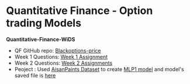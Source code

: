 # Quantitative Finance - Option trading Models
**Quantitative-Finance-WiDS**
- QF GitHub repo: [Blackoptions-price](https://github.com/Amish462004/Blackoptions-price)
- Week 1 Questions: [Week 1 Assignment](https://github.com/Amish462004/Blackoptions-price/tree/main/Week%201%20Assignment)
- Week 2 Questions: [Week 2 Assignments](https://github.com/Amish462004/Blackoptions-price/tree/main/Week%202%20Assignments)
- Peoject : Used [AisanPaints Dataset](https://github.com/shoryasethia/QF_WiDS/blob/main/ASIANPAINT_Dataset.xlsx) to create [MLP1 model](https://github.com/shoryasethia/QF_WiDS/blob/main/MLP1_AsianPaints.ipynb) and model's saved file is [here](https://github.com/shoryasethia/QF_WiDS/blob/main/MLP1-AsianPaints.h5)
